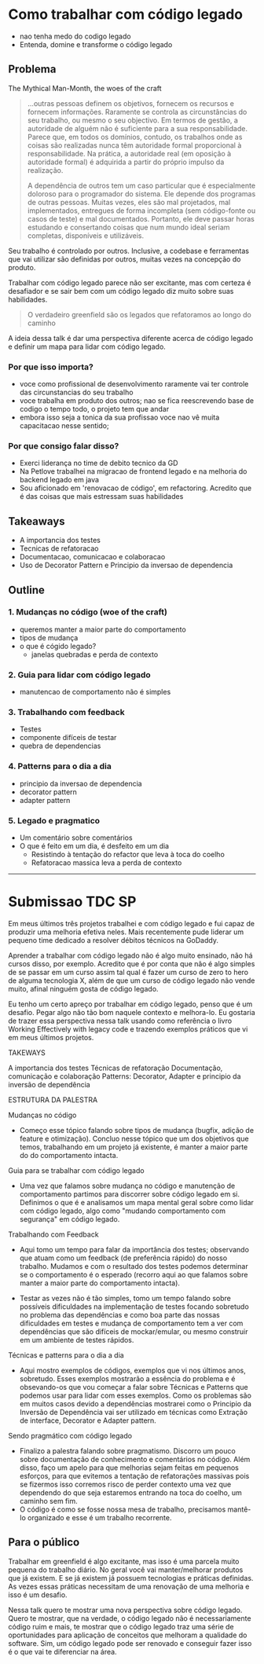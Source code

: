 # Como trabalhar com código legado

- nao tenha medo do codigo legado
- Entenda, domine e transforme o código legado

## Problema

The Mythical Man-Month, the woes of the craft

> ...outras pessoas definem os objetivos, fornecem os recursos e fornecem informações. Raramente se controla as circunstâncias do seu trabalho, ou mesmo o seu objectivo. Em termos de gestão, a autoridade de alguém não é suficiente para a sua responsabilidade. Parece que, em todos os domínios, contudo, os trabalhos onde as coisas são realizadas nunca têm autoridade formal proporcional à responsabilidade. Na prática, a autoridade real (em oposição à autoridade formal) é adquirida a partir do próprio impulso da realização.
>
> A dependência de outros tem um caso particular que é especialmente doloroso para o programador do sistema. Ele depende dos programas de outras pessoas. Muitas vezes, eles são mal projetados, mal implementados, entregues de forma incompleta (sem código-fonte ou casos de teste) e mal documentados. Portanto, ele deve passar horas estudando e consertando coisas que num mundo ideal seriam completas, disponíveis e utilizáveis.

Seu trabalho é controlado por outros. Inclusive, a codebase e ferramentas que vai utilizar são
definidas por outros, muitas vezes na concepção do produto.

Trabalhar com código legado parece não ser excitante, mas com certeza é desafiador e se sair bem com um código legado
diz muito sobre suas habilidades.

> O verdadeiro greenfield são os legados que refatoramos ao longo do caminho

A ideia dessa talk é dar uma perspectiva diferente acerca de código legado e definir um mapa para lidar com código legado.

### Por que isso importa?

- voce como profissional de desenvolvimento raramente vai ter controle das circunstancias do seu trabalho
- voce trabalha em produto dos outros; nao se fica reescrevendo base de codigo o tempo todo, o projeto tem que andar
- embora isso seja a tonica da sua profissao voce nao vê muita capacitacao nesse sentido;

### Por que consigo falar disso?

- Exerci liderança no time de debito tecnico da GD
- Na Petlove trabalhei na migracao de frontend legado e na melhoria do backend legado em java
- Sou aficionado em 'renovacao de código', em refactoring. Acredito que é das coisas que mais estressam suas habilidades

## Takeaways

- A importancia dos testes
- Tecnicas de refatoracao
- Documentacao, comunicacao e colaboracao
- Uso de Decorator Pattern e Principio da inversao de dependencia

## Outline

### 1. Mudanças no código (woe of the craft)

- queremos manter a maior parte do comportamento
- tipos de mudança
- o que é cógido legado?
    - janelas quebradas e perda de contexto

### 2. Guia para lidar com código legado

- manutencao de comportamento não é simples

### 3. Trabalhando com feedback

- Testes
- componente difíceis de testar
- quebra de dependencias

### 4. Patterns para o dia a dia

- principio da inversao de dependencia
- decorator pattern
- adapter pattern

### 5. Legado e pragmatico

- Um comentário sobre comentários
- O que é feito em um dia, é desfeito em um dia
    - Resistindo à tentação do refactor que leva à toca do coelho
    - Refatoracao massica leva a perda de contexto

-----

# Submissao TDC SP

Em meus últimos três projetos trabalhei e com código legado e fui capaz de produzir uma melhoria efetiva neles. Mais recentemente pude liderar um pequeno time dedicado a resolver débitos técnicos na GoDaddy.

Aprender a trabalhar com código legado não é algo muito ensinado, não há cursos disso, por exemplo. Acredito que é por conta que não é algo simples de se passar em um curso assim tal qual é fazer um curso de zero to hero de alguma tecnologia X, além de que um curso de código legado não vende muito, afinal ninguém gosta de código legado.

Eu tenho um certo apreço por trabalhar em código legado, penso que é um desafio. Pegar algo não tão bom naquele contexto e melhora-lo. Eu gostaria de trazer essa perspectiva nessa talk usando como referência o livro Working Effectively with legacy code e trazendo exemplos práticos que vi em meus últimos projetos.

TAKEWAYS

A importancia dos testes
Técnicas de refatoração
Documentação, comunicação e colaboração
Patterns: Decorator, Adapter e principio da inversão de dependência

ESTRUTURA DA PALESTRA

Mudanças no código

- Começo esse tópico falando sobre tipos de mudança (bugfix, adição de feature e otimização). Concluo nesse tópico que um dos objetivos que temos, trabalhando em um projeto já existente, é manter a maior parte do do comportamento intacta.

Guia para se trabalhar com código legado

- Uma vez que falamos sobre mudança no código e manutenção de comportamento partimos para discorrer sobre código legado em si. Definimos o que é e analisamos um mapa mental geral sobre como lidar com código legado, algo como "mudando comportamento com segurança" em código legado.

Trabalhando com Feedback

- Aqui tomo um tempo para falar da importância dos testes; observando que atuam como um feedback (de preferência rápido) do nosso trabalho. Mudamos e com o resultado dos testes podemos determinar se o comportamento é o esperado (recorro aqui ao que falamos sobre manter a maior parte do comportamento intacta).

- Testar as vezes não é tão simples, tomo um tempo falando sobre possíveis dificuldades na implementação de testes focando sobretudo no problema das dependências e como boa parte das nossas dificuldades em testes e mudança de comportamento tem a ver com dependências que são difíceis de mockar/emular, ou mesmo construir em um ambiente de testes rápidos.

Técnicas e patterns para o dia a dia

- Aqui mostro exemplos de códigos, exemplos que vi nos últimos anos, sobretudo. Esses exemplos mostrarão a essência do problema e é obsevando-os que vou começar a falar sobre Técnicas e Patterns que podemos usar para lidar com esses exemplos. Como os problemas são em muitos casos devido a dependências mostrarei como o Principio da Inversão de Dependência vai ser utilizado em técnicas como Extração de interface, Decorator e Adapter pattern.

Sendo pragmático com código legado

- Finalizo a palestra falando sobre pragmatismo. Discorro um pouco sobre documentação de conhecimento e comentários no código. Além disso, faço um apelo para que melhorias sejam feitas em pequenos esforços, para que evitemos a tentação de refatorações massivas pois se fizermos isso corremos risco de perder contexto uma vez que dependendo do que seja estaremos entrando na toca do coelho, um caminho sem fim.
- O código é como se fosse nossa mesa de trabalho, precisamos mantê-lo organizado e esse é um trabalho recorrente.

## Para o público

Trabalhar em greenfield é algo excitante, mas isso é uma parcela muito pequena do trabalho diário. No geral você vai manter/melhorar produtos que já existem. E se já existem já possuem tecnologias e práticas definidas. As vezes essas práticas necessitam de uma renovação de uma melhoria e isso é um desafio.

Nessa talk quero te mostrar uma nova perspectiva sobre código legado. Quero te mostrar, que na verdade, o código legado não é necessariamente código ruim e mais, te mostrar que o código legado traz uma série de oportunidades para aplicação de conceitos que melhoram a qualidade do software. Sim, um código legado pode ser renovado e conseguir fazer isso é o que vai te diferenciar na área.
